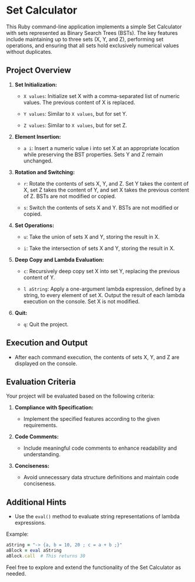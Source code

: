 # Set Calculator

This Ruby command-line application implements a simple Set Calculator with sets represented as Binary Search Trees (BSTs). The key features include maintaining up to three sets (X, Y, and Z), performing set operations, and ensuring that all sets hold exclusively numerical values without duplicates.

## Project Overview

1. **Set Initialization:**
   - `X values`: Initialize set X with a comma-separated list of numeric values. The previous content of X is replaced.

   - `Y values`: Similar to `X values`, but for set Y.

   - `Z values`: Similar to `X values`, but for set Z.

2. **Element Insertion:**
   - `a i`: Insert a numeric value i into set X at an appropriate location while preserving the BST properties. Sets Y and Z remain unchanged.

3. **Rotation and Switching:**
   - `r`: Rotate the contents of sets X, Y, and Z. Set Y takes the content of X, set Z takes the content of Y, and set X takes the previous content of Z. BSTs are not modified or copied.

   - `s`: Switch the contents of sets X and Y. BSTs are not modified or copied.

4. **Set Operations:**
   - `u`: Take the union of sets X and Y, storing the result in X.

   - `i`: Take the intersection of sets X and Y, storing the result in X.

5. **Deep Copy and Lambda Evaluation:**
   - `c`: Recursively deep copy set X into set Y, replacing the previous content of Y.

   - `l aString`: Apply a one-argument lambda expression, defined by a string, to every element of set X. Output the result of each lambda execution on the console. Set X is not modified.

6. **Quit:**
   - `q`: Quit the project.

## Execution and Output

- After each command execution, the contents of sets X, Y, and Z are displayed on the console.

## Evaluation Criteria

Your project will be evaluated based on the following criteria:

1. **Compliance with Specification:**
   - Implement the specified features according to the given requirements.

2. **Code Comments:**
   - Include meaningful code comments to enhance readability and understanding.

3. **Conciseness:**
   - Avoid unnecessary data structure definitions and maintain code conciseness.

## Additional Hints

- Use the `eval()` method to evaluate string representations of lambda expressions.

Example:
```ruby
aString = "-> {a, b = 10, 20 ; c = a + b ;}"
aBlock = eval aString
aBlock.call  # This returns 30
```

Feel free to explore and extend the functionality of the Set Calculator as needed.

